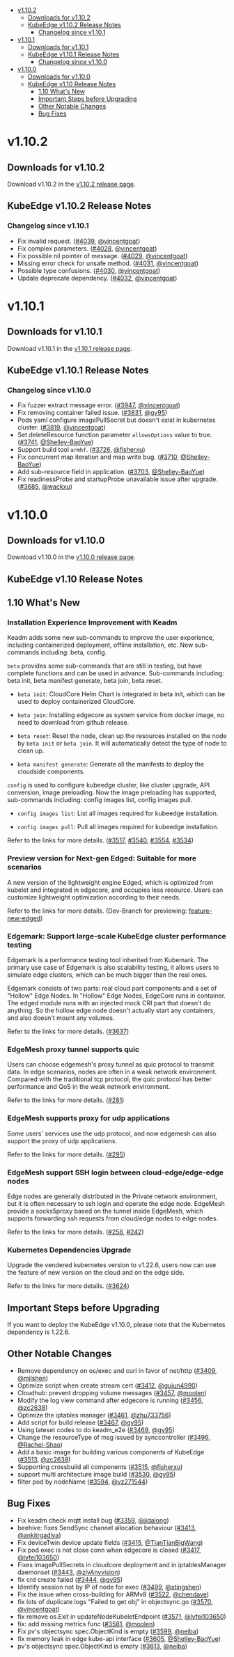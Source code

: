 * [v1.10.2](#v1102)
    * [Downloads for v1.10.2](#downloads-for-v1102)
    * [KubeEdge v1.10.2 Release Notes](#kubeedge-v1102-release-notes)
        * [Changelog since v1.10.1](#changelog-since-v1101)
* [v1.10.1](#v1101)
    * [Downloads for v1.10.1](#downloads-for-v1101)
    * [KubeEdge v1.10.1 Release Notes](#kubeedge-v1101-release-notes)
        * [Changelog since v1.10.0](#changelog-since-v1100)
* [v1.10.0](#v1100)
    * [Downloads for v1.10.0](#downloads-for-v1100)
    * [KubeEdge v1.10 Release Notes](#kubeedge-v110-release-notes)
        * [1.10 What's New](#110-whats-new)
        * [Important Steps before Upgrading](#important-steps-before-upgrading)
        * [Other Notable Changes](#other-notable-changes)
        * [Bug Fixes](#bug-fixes)



# v1.10.2

## Downloads for v1.10.2

Download v1.10.2 in the [v1.10.2 release page](https://github.com/kubeedge/kubeedge/releases/tag/v1.10.2).

## KubeEdge v1.10.2 Release Notes

### Changelog since v1.10.1

- Fix invalid request. ([#4039](https://github.com/kubeedge/kubeedge/pull/4039), [@vincentgoat](https://github.com/vincentgoat))
- Fix complex parameters. ([#4028](https://github.com/kubeedge/kubeedge/pull/4028), [@vincentgoat](https://github.com/vincentgoat))
- Fix possible nil pointer of message. ([#4029](https://github.com/kubeedge/kubeedge/pull/4029), [@vincentgoat](https://github.com/vincentgoat))
- Missing error check for unsafe method. ([#4031](https://github.com/kubeedge/kubeedge/pull/4031), [@vincentgoat](https://github.com/vincentgoat))
- Possible type confusions. ([#4030](https://github.com/kubeedge/kubeedge/pull/4030), [@vincentgoat](https://github.com/vincentgoat))
- Update deprecate dependency. ([#4032](https://github.com/kubeedge/kubeedge/pull/4032), [@vincentgoat](https://github.com/vincentgoat))



# v1.10.1

## Downloads for v1.10.1

Download v1.10.1 in the [v1.10.1 release page](https://github.com/kubeedge/kubeedge/releases/tag/v1.10.1).

## KubeEdge v1.10.1 Release Notes

### Changelog since v1.10.0

- Fix fuzzer extract message error. ([#3947](https://github.com/kubeedge/kubeedge/pull/3947), [@vincentgoat](https://github.com/vincentgoat))
- Fix removing container failed issue. ([#3831](https://github.com/kubeedge/kubeedge/pull/3831), [@gy95](https://github.com/gy95))
- Pods yaml configure imagePullSecret but doesn't exist in kubernetes cluster. ([#3819](https://github.com/kubeedge/kubeedge/pull/3819), [@vincentgoat](https://github.com/vincentgoat))
- Set deleteResource function parameter `allowsOptions` value to true. ([#3741](https://github.com/kubeedge/kubeedge/pull/3741), [@Shelley-BaoYue](https://github.com/Shelley-BaoYue))
- Support build tool `armhf`. ([#3726](https://github.com/kubeedge/kubeedge/pull/3726), [@fisherxu](https://github.com/fisherxu))
- Fix concurrent map iteration and map write bug. ([#3710](https://github.com/kubeedge/kubeedge/pull/3710), [@Shelley-BaoYue](https://github.com/Shelley-BaoYue))
- Add sub-resource field in application. ([#3703](https://github.com/kubeedge/kubeedge/pull/3703), [@Shelley-BaoYue](https://github.com/Shelley-BaoYue))
- Fix readinessProbe and startupProbe unavailable issue after upgrade. ([#3685](https://github.com/kubeedge/kubeedge/pull/3685), [@wackxu](https://github.com/wackxu))

# v1.10.0

## Downloads for v1.10.0

Download v1.10.0 in the [v1.10.0 release page](https://github.com/kubeedge/kubeedge/releases/tag/v1.10.0).

## KubeEdge v1.10 Release Notes

## 1.10 What's New

### Installation Experience Improvement with Keadm

Keadm adds some new sub-commands to improve the user experience, including containerized deployment, offline installation, etc. New sub-commands including: beta, config.

`beta` provides some sub-commands that are still in testing, but have complete functions and can be used in advance. Sub-commands including: beta init, beta manifest generate, beta join, beta reset.

- `beta init`: CloudCore Helm Chart is integrated in beta init, which can be used to deploy containerized CloudCore.

- `beta join`: Installing edgecore as system service from docker image, no need to download from github release.

- `beta reset`: Reset the node, clean up the resources installed on the node by `beta init` or `beta join`. It will automatically detect the type of node to clean up.

- `beta manifest generate`: Generate all the manifests to deploy the cloudside components.



`config` is used to configure kubeedge cluster, like cluster upgrade, API conversion, image preloading. 
Now the image preloading has supported, sub-commands including: config images list, config images pull.

- `config images list`: List all images required for kubeedge installation.

- `config images pull`: Pull all images required for kubeedge installation.

Refer to the links for more details.
([#3517](https://github.com/kubeedge/kubeedge/issues/3517), [#3540](https://github.com/kubeedge/kubeedge/pull/3540),
[#3554](https://github.com/kubeedge/kubeedge/pull/3554), [#3534](https://github.com/kubeedge/kubeedge/pull/3534))


### Preview version for Next-gen Edged: Suitable for more scenarios

A new version of the lightweight engine Edged, which is optimized from kubelet and integrated in edgecore, and occupies less resource.
Users can customize lightweight optimization according to their needs.

Refer to the links for more details.
(Dev-Branch for previewing: [feature-new-edged](https://github.com/kubeedge/kubeedge/tree/feature-new-edged))


### Edgemark: Support large-scale KubeEdge cluster performance testing

Edgemark is a performance testing tool inherited from Kubemark. The primary use case of Edgemark is also scalability testing, 
it allows users to simulate edge clusters, which can be much bigger than the real ones.

Edgemark consists of two parts: real cloud part components and a set of "Hollow" Edge Nodes. In "Hollow" Edge Nodes, EdgeCore runs in container.
The edged module runs with an injected mock CRI part that doesn't do anything. 
So the hollow edge node doesn't actually start any containers, and also doesn't mount any volumes. 


Refer to the links for more details.
([#3637](https://github.com/kubeedge/kubeedge/pull/3637))


### EdgeMesh proxy tunnel supports quic

Users can choose edgemesh's proxy tunnel as quic protocol to transmit data. In edge scenarios, nodes are often in a weak network environment.
Compared with the traditional tcp protocol, the quic protocol has better performance and QoS in the weak network environment.

Refer to the links for more details.
([#281](https://github.com/kubeedge/edgemesh/pull/281))


### EdgeMesh supports proxy for udp applications

Some users' services use the udp protocol, and now edgemesh can also support the proxy of udp applications.

Refer to the links for more details.
([#295](https://github.com/kubeedge/edgemesh/pull/295))


### EdgeMesh support SSH login between cloud-edge/edge-edge nodes

Edge nodes are generally distributed in the Private network environment, but it is often necessary to ssh login and operate the edge node.
EdgeMesh provide a socks5proxy based on the tunnel inside EdgeMesh, which supports forwarding ssh requests from cloud/edge nodes to edge nodes.

Refer to the links for more details.
([#258](https://github.com/kubeedge/edgemesh/pull/258), [#242](https://github.com/kubeedge/edgemesh/pull/242))


### Kubernetes Dependencies Upgrade

Upgrade the vendered kubernetes version to v1.22.6, users now can use the feature of new version
on the cloud and on the edge side.

Refer to the links for more details.
([#3624](https://github.com/kubeedge/kubeedge/pull/3624))



## Important Steps before Upgrading

If you want to deploy the KubeEdge v1.10.0, please note that the Kubernetes dependency is 1.22.6.


## Other Notable Changes

- Remove dependency on os/exec and curl in favor of net/http ([#3409](https://github.com/kubeedge/kubeedge/pull/3409), [@mjlshen](https://github.com/mjlshen))
- Optimize script when create stream cert ([#3412](https://github.com/kubeedge/kubeedge/pull/3412), [@gujun4990](https://github.com/gujun4990))
- Cloudhub: prevent dropping volume messages ([#3457](https://github.com/kubeedge/kubeedge/pull/3457), [@moolen](https://github.com/moolen))
- Modify the log view command after edgecore is running ([#3456](https://github.com/kubeedge/kubeedge/pull/3456), [@zc2638](https://github.com/zc2638))
- Optimize the iptables manager ([#3461](https://github.com/kubeedge/kubeedge/pull/3461), [@zhu733756](https://github.com/zhu733756))
- Add script for build release ([#3467](https://github.com/kubeedge/kubeedge/pull/3467), [@gy95](https://github.com/gy95))
- Using lateset codes to do keadm_e2e ([#3469](https://github.com/kubeedge/kubeedge/pull/3469), [@gy95](https://github.com/gy95))
- Change the resourceType of msg issued by synccontroller ([#3496](https://github.com/kubeedge/kubeedge/pull/3496), [@Rachel-Shao](https://github.com/Rachel-Shao))
- Add a basic image for building various components of KubeEdge ([#3513](https://github.com/kubeedge/kubeedge/pull/3513), [@zc2638](https://github.com/zc2638))
- Supporting crossbuild all components ([#3515](https://github.com/kubeedge/kubeedge/pull/3515), [@fisherxu](https://github.com/fisherxu))
- support multi architecture image build ([#3530](https://github.com/kubeedge/kubeedge/pull/3530), [@gy95](https://github.com/gy95))
- filter pod by nodeName ([#3594](https://github.com/kubeedge/kubeedge/pull/3594), [@yz271544](https://github.com/yz271544))


## Bug Fixes

- Fix keadm check mqtt install bug ([#3359](https://github.com/kubeedge/kubeedge/pull/3359), [@jidalong](https://github.com/jidalong))
- beehive: fixes SendSync channel allocation behaviour ([#3413](https://github.com/kubeedge/kubeedge/pull/3413), [@ankitrgadiya](https://github.com/ankitrgadiya))
- Fix deviceTwin device update fields ([#3415](https://github.com/kubeedge/kubeedge/pull/3415), [@TianTianBigWang](https://github.com/TianTianBigWang))
- Fix pod exec is not close conn when edgecore is closed ([#3417](https://github.com/kubeedge/kubeedge/pull/3417), [@lvfei103650](https://github.com/lvfei103650))
- Fixes imagePullSecrets in cloudcore deployment and in iptablesManager daemonset ([#3443](https://github.com/kubeedge/kubeedge/pull/3443), [@zivAnyvision](https://github.com/zivAnyvision))
- fix crd create failed  ([#3444](https://github.com/kubeedge/kubeedge/pull/3444), [@gy95](https://github.com/gy95))
- Identify session not by IP of node for exec ([#3499](https://github.com/kubeedge/kubeedge/pull/3499), [@stingshen](https://github.com/stingshen))
- Fix the issue when cross-building for ARMv8 ([#3522](https://github.com/kubeedge/kubeedge/pull/3522), [@chendave](https://github.com/chendave))
- fix lots of duplicate logs "Failed to get obj" in objectsync.go ([#3570](https://github.com/kubeedge/kubeedge/pull/3570), [@vincentgoat](https://github.com/vincentgoat))
- fix remove os.Exit in updateNodeKubeletEndpoint ([#3571](https://github.com/kubeedge/kubeedge/pull/3571), [@lvfei103650](https://github.com/lvfei103650))
- fix: add missing metrics func ([#3581](https://github.com/kubeedge/kubeedge/pull/3581), [@moolen](https://github.com/moolen))
- Fix pv's objectsync spec.ObjectKind is empty ([#3599](https://github.com/kubeedge/kubeedge/pull/3599), [@neiba](https://github.com/neiba))
- fix memory leak in edge kube-api interface ([#3605](https://github.com/kubeedge/kubeedge/pull/3605), [@Shelley-BaoYue](https://github.com/Shelley-BaoYue))
- pv's objectsync spec.ObjectKind is empty ([#3613](https://github.com/kubeedge/kubeedge/pull/3613), [@neiba](https://github.com/neiba))
